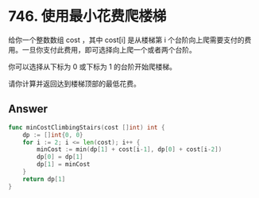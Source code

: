 # 746. 使用最小花费爬楼梯

给你一个整数数组 cost ，其中 cost[i] 是从楼梯第 i 个台阶向上爬需要支付的费用。一旦你支付此费用，即可选择向上爬一个或者两个台阶。

你可以选择从下标为 0 或下标为 1 的台阶开始爬楼梯。

请你计算并返回达到楼梯顶部的最低花费。

## Answer

```go
func minCostClimbingStairs(cost []int) int {
	dp := []int{0, 0}
	for i := 2; i <= len(cost); i++ {
		minCost := min(dp[1] + cost[i-1], dp[0] + cost[i-2])
		dp[0] = dp[1]
		dp[1] = minCost
	}
	return dp[1]
}
```